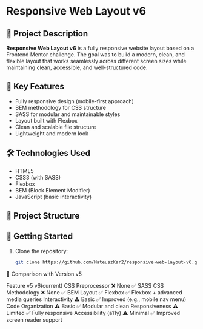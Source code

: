 # Responsive Web Layout v6

## 🧪 Project Description

**Responsive Web Layout v6** is a fully responsive website layout based on a Frontend Mentor challenge. The goal was to build a modern, clean, and flexible layout that works seamlessly across different screen sizes while maintaining clean, accessible, and well-structured code.

## 🎯 Key Features

- Fully responsive design (mobile-first approach)
- BEM methodology for CSS structure
- SASS for modular and maintainable styles
- Layout built with Flexbox
- Clean and scalable file structure
- Lightweight and modern look

## 🛠️ Technologies Used

- HTML5
- CSS3 (with SASS)
- Flexbox
- BEM (Block Element Modifier)
- JavaScript (basic interactivity)

## 📁 Project Structure


## 🚀 Getting Started

1. Clone the repository:
   ```bash
   git clone https://github.com/MateuszKar2/responsive-web-layout-v6.git

🔄 Comparison with Version v5

Feature	                        v5	              v6(current)
CSS Preprocessor	           ❌ None	              ✅ SASS
CSS Methodology	             ❌ None	              ✅ BEM
Layout	                     ✅ Flexbox	            ✅ Flexbox + advanced media queries
Interactivity	               ⚠️ Basic	            ✅ Improved (e.g., mobile nav menu)
Code Organization            ⚠️ Basic	              ✅ Modular and clean
Responsiveness               ⚠️ Limited	            ✅ Fully responsive
Accessibility (a11y)	       ⚠️ Minimal	            ✅ Improved screen reader support
